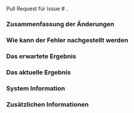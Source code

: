 Pull Request für Issue # .

### Zusammenfassung der Änderungen



### Wie kann der Fehler nachgestellt werden



### Das erwartete Ergebnis



### Das aktuelle Ergebnis



### System Information



### Zusätzlichen Informationen


